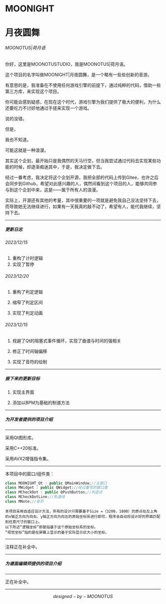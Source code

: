 # MOONIGHT

# 月夜圆舞

###### MOONOTUS|荷月语



你好，这里是MOONOTUSTUDIO，我是MOONOTUS|荷月语。

这个项目的名字叫做MOONIGHT|月夜圆舞，是一个略有一些些创新的音游。

有意思的是，我准备在不使用任何游戏引擎的前提下，通过纯粹的代码，借助一些第三方库，来实现这个项目。

你可能会感到疑惑，在现在这个时代，游戏引擎为我们提供了极大的便利，为什么还要吃力不讨好地通过手搓来实现一个游戏。

说的没错。

但是，

我也不知道。

可能这就是一种浪漫。

其实这个企划，最开始只是我偶然的天马行空，但当我尝试通过代码去实现某些功能的时候，却逐渐痴迷其中，于是，我决定做下去。

经过一番考虑，我决定将这个企划开源，我把全部的代码上传到Gitee，也许之后会同步到Github，希望对此感兴趣的人，偶然间看到这个项目的人，能够共同参与到这个企划中来，这是——属于所有人的浪漫。

实际上，开源还有其他的考量，其中很重要的一项就是避免我自己没法坚持下去，而导致她无法继续进行，如果有一天我真的敲不动了，希望有人，能代我继续，坚持下去。

---

##### 更新日志

###### 2023/12/15

1. 重构了计时逻辑
2. 实现了暂停

###### 2023/12/20

1. 重构了判定逻辑

2. 缩窄了判定区间

3. 实现了判定动画 

###### 2023/12/15

1. 规避了Qt的阻塞式事件循环，实现了曲谱与时间的强相关

2. 修正了时间轴偏移

3. 实现了音符的绘制

---

##### 接下来的更新目标

1. 实现主界面

2. 添加以BPM为基础的制谱方法

---

##### 为开发者提供的项目介绍

---

采用Qt图形库。

采用C++20标准。

采用AVX2增强指令集。

---

本项目中的窗口/组件类：

```c++
class MOONIGHT_Qt : public QMainWindow;//主窗口
class MWidget : public QWidget;//经过重写的窗口类
class MCheckDot : public QPushButton;//判定点
class MCheckDotLine;//轨道线
class MNote;//音符
```

```
本项目采用自适应设计方法，所有的设计只需要基于Size =（3200，1800）的原点在左上角的x轴正方向为向右、y轴正方向为向左的原始坐标系进行即可，程序会自动将设计好的界面匹配到任意尺寸的窗口上。
以下所述“逻辑坐标”即是指基于这个原始坐标系的坐标。
“视觉坐标”指的是在屏幕上显示的基于实际显示区大小的坐标。
```

---

注释正在补全中。

---

##### 为谱面编辑师提供的项目介绍

---

正在补全中。

---



$$
designed-by- MOONOTUS
$$
